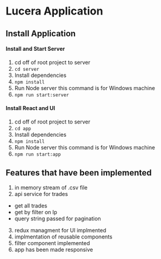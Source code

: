 Lucera Application
===================================================================

## Install Application

#### Install and Start Server

1. cd off of root project to server
2. `cd server`
3. Install dependencies 
4. `npm install`
5. Run Node server this command is for Windows machine 
6. `npm run start:server`



#### Install React and UI

1. cd off of root project to server
2. `cd app`
3. Install dependencies 
4. `npm install`
5. Run Node server this command is for Windows machine 
6. `npm run start:app`

## Features that have been implemented
1. in memory stream of .csv file
2. api service for trades
 - get all trades
 - get by filter on lp
 - query string passed for pagination
 
3. redux managment for UI implmented
4. implmentation of reusable components
5. filter component implemented
6. app has been made responsive
